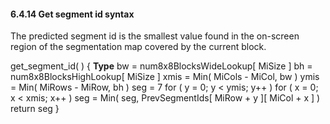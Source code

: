#### 6.4.14 Get segment id syntax

The predicted segment id is the smallest value found in the on-screen region
of the segmentation map covered by the current block.

<div class="syntax">
get_segment_id( ) {                                                   <b>Type</b>
    bw = num8x8BlocksWideLookup[ MiSize ]
    bh = num8x8BlocksHighLookup[ MiSize ]
    xmis = Min( MiCols - MiCol, bw )
    ymis = Min( MiRows - MiRow, bh )
    seg = 7
    for ( y = 0; y < ymis; y++ )
        for ( x = 0; x < xmis; x++ )
            seg = Min( seg, PrevSegmentIds[ MiRow + y ][ MiCol + x ] )
    return seg
}

</div>
